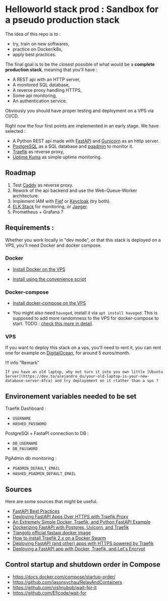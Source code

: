 # Helloworld stack prod : Sandbox for a pseudo production stack

The idea of this repo is to :

* try, train on new softwares,
* practice on Docker/k8s,
* apply best practices.

The final goal is to be the closest possible of what would be a **complete production stack**, meaning that you'll have :

* A REST api with an HTTP server,
* A monitored SQL database,
* A reverse proxy handling HTTPS,
* Some api monitoring,
* An authentication service.

Obviously you should have proper testing and deployment on a VPS via CI/CD.

Right now the four first points are implemented in an early stage. We have selected :

* A Python REST api made with [FastAPI](https://fastapi.tiangolo.com/) and [Gunicorn](https://gunicorn.org/) as an htttp server.
* [PostgreSQL](https://www.postgresql.org/) as a SQL database and [pgadmin](https://www.pgadmin.org/) to monitor it.
* [Traefik](https://traefik.io/) as reverse proxy,
* [Uptime Kuma](https://github.com/louislam/uptime-kuma) as simple uptime monitoring.

## Roadmap

1. Test [Caddy](https://caddyserver.com/v2) as reverse proxy.
2. Rework of the api backend and use the Web-Queue-Worker architecture.
3. Implement IAM with [Fief](https://www.fief.dev/) or [Keycloak](https://www.keycloak.org/) (try both).
4. [ELK Stack](https://www.elastic.co/fr/what-is/elk-stack) for monitoring, or [Jaeger](https://www.jaegertracing.io/).
5. Prometheus + Grafana ?

## Requirements :

Whether you work locally in "dev mode", or that this stack is deployed on a VPS, you'll need Docker and docker compose.

### Docker

* [Install Docker on the VPS](https://docs.docker.com/engine/install/ubuntu/)

* [Install using the convenience script](https://docs.docker.com/engine/install/ubuntu/#install-using-the-convenience-script)

### Docker-compose

* [Install docker-compose on the VPS](https://docs.docker.com/compose/install/)

* You might also need `haveged`, install it via `apt install haveged`. This is supposed to add more randomness to the VPS for docker-compose to start. TODO : [check this more in detail](https://wiki.archlinux.org/title/Haveged).

### VPS

If you want to deploy this stack on a vps, you'll need to rent it, you can rent one for example on [DigitalOcean](https://cloud.digitalocean.com), for around 5 euros/month.


!!! info "Remark"

    If you have an old laptop, why not turn it into you own little [Ubuntu Server](https://dev.to/alejandro_du/your-old-laptop-is-your-new-database-server-4fca) and try deployement on it rtather than a vps ?



## Environement variables needed to be set

Traefik Dashboard :

  * `USERNAME`
  * `HASHED_PASSWORD`

PostgreSQl + FastaPI connection to DB :

  * `DB_USERNAME`
  * `DB_PASSWORD`

PgAdmin db monitoring :

  * `PGADMIN_DEFAULT_EMAIL`
  * `HASHED_PGADMIN_DEFAULT_EMAIL`

## Sources

Here are some sources that might be useful.


* [FastAPI Best Practices](https://github.com/zhanymkanov/fastapi-best-practices)
* [Deploying FastAPI Apps Over HTTPS with Traefik Proxy](https://www.youtube.com/watch?v=7N5O62FjGDc)
* [An Extremely Simple Docker, Traefik, and Python FastAPI Example](https://kleiber.me/blog/2021/03/23/simple-docker-traefik-python-fastapi-example/)
* [Dockerizing FastAPI with Postgres, Uvicorn, and Traefik](https://testdriven.io/blog/fastapi-docker-traefik/)
* [Tiangolo official fastapi docker image](https://github.com/tiangolo/uvicorn-gunicorn-fastapi-docker)
* [How to install Traefik 2.x on a Docker Swarm](https://blog.creekorful.org/2019/10/how-to-install-traefik-2-docker-swarm/)
* [Deploying FastAPI (and other) apps with HTTPS powered by Traefik](https://github.com/tiangolo/blog-posts/tree/master/deploying-fastapi-apps-with-https-powered-by-traefik)
* [Deploying a FastAPI app with Docker, Traefik, and Let's Encrypt](https://www.valentinog.com/blog/traefik/)


## Control startup and shutdown order in Compose

* https://docs.docker.com/compose/startup-order/
* https://github.com/jasonsychau/RelayAndContainers
* https://github.com/vishnubob/wait-for-it
* https://github.com/Eficode/wait-for
